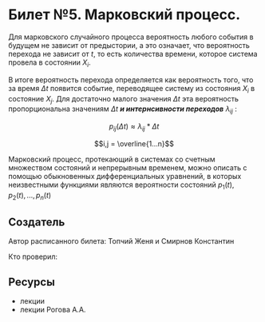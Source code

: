 # Билет №5. Марковский процесс.

Для марковского случайного процесса вероятность любого события в будущем не зависит от предыстории, а это означает, что вероятность перехода не зависит от $t$, то есть количества времени, которое система провела в состоянии $X_i$.

В итоге вероятность перехода определяется как вероятность того, что за время $\Delta t$ появится событие, переводящее систему из состояния $X_i$ в состояние $X_j$. Для достаточно малого значения $\Delta t$ эта вероятность пропорциональна значениям $\Delta t$ ***и интернсивности переходов*** $\lambda _{ij}$ :



$$p_{ij}(\Delta t)≈\lambda _{ij}*\Delta t$$

$$i,j = \overline{1...n}$$

Марковский процесс, протекающий в системах со счетным множеством состояний и непрерывным временем, можно описать с помощью обыкновенных дифференциальных уравнений, в которых неизвестными функциями являются вероятности состояний $p_1(t),p_2(t),...,p_n(t)$
## Создатель

Автор расписанного билета: Топчий Женя и Смирнов Константин

Кто проверил:


## Ресурсы
- лекции
- лекции Рогова А.А.
